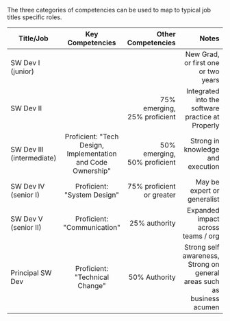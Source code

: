The three categories of competencies can be used to map to typical job titles specific roles. 



| Title/Job                 | Key Competencies                                             | Other Competencies             |     Notes  |
| ------------------------- |:------------------------------------------------------------:| ------------------------------:| ----------:|
| SW Dev I (junior)         |                                                              |                                |  New Grad, or first one or two years |
| SW Dev II                 |                                                              |  75% emerging, 25% proficient  | Integrated into the software practice at Properly |
| SW Dev III (intermediate) | Proficient: "Tech Design, Implementation and Code Ownership" | 50% emerging, 50% proficient   | Strong in knowledge and execution |
| SW Dev IV (senior I)      | Proficient: "System Design"                                  | 75% proficient or greater      | May be expert or generalist  |
| SW Dev V (senior II)      | Proficient: "Communication"                                  | 25% authority                  | Expanded impact across teams / org |
| Principal SW Dev          | Proficient: "Technical Change"                               | 50% Authority                  | Strong self awareness, Strong on general areas such as business acumen |
